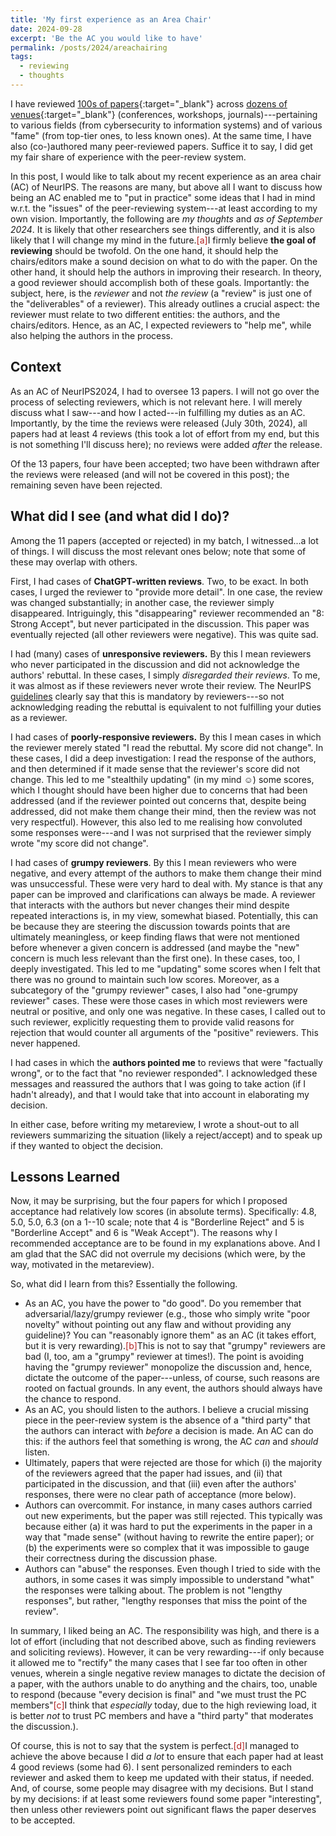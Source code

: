 ```yaml
---
title: 'My first experience as an Area Chair'
date: 2024-09-28
excerpt: 'Be the AC you would like to have'
permalink: /posts/2024/areachairing
tags:
  - reviewing
  - thoughts
---
```


I have reviewed [100s of papers](https://www.giovanniapruzzese.com/reviewing){:target="_blank"} across [dozens of venues](https://www.giovanniapruzzese.com/service){:target="_blank"} (conferences, workshops, journals)---pertaining to various fields (from cybersecurity to information systems) and of various "fame" (from top-tier ones, to less known ones). At the same time, I have also (co-)authored many peer-reviewed papers. Suffice it to say, I did get my fair share of experience with the peer-review system. 

In this post, I would like to talk about my recent experience as an area chair (AC) of NeurIPS. The reasons are many, but above all I want to discuss how being an AC enabled me to "put in practice" some ideas that I had in mind w.r.t. the "issues" of the peer-reviewing system---at least according to my own vision. Importantly, the following are _my thoughts_ and _as of September 2024_. It is likely that other researchers see things differently, and it is also likely that I will change my mind in the future.<span class="footnote"><a style="color:firebrick">[a]</a><span class="footnote_content">I firmly believe **the goal of reviewing** should be twofold. On the one hand, it should help the chairs/editors make a sound decision on what to do with the paper. On the other hand, it should help the authors in improving their research. In theory, a good reviewer should accomplish both of these goals. Importantly: the subject, here, is the _reviewer_ and not _the review_ (a "review" is just one of the "deliverables" of a reviewer). This already outlines a crucial aspect: the reviewer must relate to two different entities: the authors, and the chairs/editors. Hence, as an AC, I expected reviewers to "help me", while also helping the authors in the process.</span></span>  

## Context

As an AC of NeurIPS2024, I had to oversee 13 papers. 
I will not go over the process of selecting reviewers, which is not relevant here. I will merely discuss what I saw---and how I acted---in fulfilling my duties as an AC. Importantly, by the time the reviews were released (July 30th, 2024), all papers had at least 4 reviews (this took a lot of effort from my end, but this is not something I'll discuss here); no reviews were added _after_ the release.

Of the 13 papers, four have been accepted; two have been withdrawn after the reviews were released (and will not be covered in this post); the remaining seven have been rejected.

## What did I see (and what did I do)?

Among the 11 papers (accepted or rejected) in my batch, I witnessed...a lot of things. I will discuss the most relevant ones below; note that some of these may overlap with others.

First, I had cases of **ChatGPT-written reviews**. Two, to be exact. In both cases, I urged the reviewer to "provide more detail". In one case, the review was changed substantially; in another case, the reviewer simply disappeared. Intriguingly, this "disappearing" reviewer recommended an "8: Strong Accept", but never participated in the discussion. This paper was eventually rejected (all other reviewers were negative). This was quite sad. 

I had (many) cases of **unresponsive reviewers.** By this I mean reviewers who never participated in the discussion and did not acknowledge the authors' rebuttal. In these cases, I simply _disregarded their reviews_. To me, it was almost as if these reviewers never wrote their review. The NeurIPS [guidelines](https://neurips.cc/Conferences/2024/ReviewerGuidelines) clearly say that this is mandatory by reviewers---so not acknowledging reading the rebuttal is equivalent to not fulfilling your duties as a reviewer.

I had cases of **poorly-responsive reviewers.** By this I mean cases in which the reviewer merely stated "I read the rebuttal. My score did not change". In these cases, I did a deep investigation: I read the response of the authors, and then determined if it made sense that the reviewer's score did not change. This led to me "stealthily updating" (in my mind ☺) some scores, which I thought should have been higher due to concerns that had been addressed (and if the reviewer pointed out concerns that, despite being addressed, did not make them change their mind, then the review was not very respectful). However, this also led to me realising how convoluted some responses were---and I was not surprised that the reviewer simply wrote "my score did not change". 

I had cases of **grumpy reviewers**. By this I mean reviewers who were negative, and every attempt of the authors to make them change their mind was unsuccessful. These were very hard to deal with. My stance is that any paper can be improved and clarifications can always be made. A reviewer that interacts with the authors but never changes their mind despite repeated interactions is, in my view, somewhat biased. Potentially, this can be because they are steering the discussion towards points that are ultimately meaningless, or keep finding flaws that were not mentioned before whenever a given concern is addressed (and maybe the "new" concern is much less relevant than the first one). In these cases, too, I deeply investigated. This led to me "updating" some scores when I felt that there was no ground to maintain such low scores. Moreover, as a subcategory of the "grumpy reviewer" cases, I also had "one-grumpy reviewer" cases. These were those cases in which most reviewers were neutral or positive, and only one was negative. In these cases, I called out to such reviewer, explicitly requesting them to provide valid reasons for rejection that would counter all arguments of the "positive" reviewers. This never happened.

I had cases in which the **authors pointed me** to reviews that were "factually wrong", or to the fact that "no reviewer responded". I acknowledged these messages and reassured the authors that I was going to take action (if I hadn't already), and that I would take that into account in elaborating my decision. 


In either case, before writing my metareview, I wrote a shout-out to all reviewers summarizing the situation (likely a reject/accept) and to speak up if they wanted to object the decision.

## Lessons Learned

Now, it may be surprising, but the four papers for which I proposed acceptance had relatively low scores (in absolute terms). Specifically: 4.8, 5.0, 5.0, 6.3 (on a 1--10 scale; note that 4 is "Borderline Reject" and 5 is "Borderline Accept" and 6 is "Weak Accept"). The reasons why I recommended acceptance are to be found in my explanations above. And I am glad that the SAC did not overrule my decisions (which were, by the way, motivated in the metareview).

So, what did I learn from this? Essentially the following.

* As an AC, you have the power to "do good". Do you remember that adversarial/lazy/grumpy reviewer (e.g., those who simply write "poor novelty" without pointing out any flaw and without providing any guideline)? You can "reasonably ignore them" as an AC (it takes effort, but it is very rewarding).<span class="footnote"><a style="color:firebrick">[b]</a><span class="footnote_content">This is not to say that "grumpy" reviewers are bad (I, too, am a "grumpy" reviewer at times!). The point is avoiding having the "grumpy reviewer" monopolize the discussion and, hence, dictate the outcome of the paper---unless, of course, such reasons are rooted on factual grounds. In any event, the authors should always have the chance to respond.</span></span>
* As an AC, you should listen to the authors. I believe a crucial missing piece in the peer-review system is the absence of a "third party" that the authors can interact with _before_ a decision is made. An AC can do this: if the authors feel that something is wrong, the AC _can_ and _should_ listen. 
* Ultimately, papers that were rejected are those for which (i) the majority of the reviewers agreed that the paper had issues, and (ii) that participated in the discussion, and that (iii) even after the authors' responses, there were no clear path of acceptance (more below). 
* Authors can overcommit. For instance, in many cases authors carried out new experiments, but the paper was still rejected. This typically was because either (a) it was hard to put the experiments in the paper in a way that "made sense" (without having to rewrite the entire paper); or (b) the experiments were so complex that it was impossible to gauge their correctness during the discussion phase. 
* Authors can "abuse" the responses. Even though I tried to side with the authors, in some cases it was simply impossible to understand "what" the responses were talking about. The problem is not "lengthy responses", but rather, "lengthy responses that miss the point of the review". 

In summary, I liked being an AC. The responsibility was high, and there is a lot of effort (including that not described above, such as finding reviewers and soliciting reviews). However, it can be very rewarding---if only because it allowed me to "rectify" the many cases that I see far too often in other venues, wherein a single negative review manages to dictate the decision of a paper, with the authors unable to do anything and the chairs, too, unable to respond (because "every decision is final" and "we must trust the PC members"<span class="footnote"><a style="color:firebrick">[c]</a><span class="footnote_content">I think that _especially_ today, due to the high reviewing load, it is better _not_ to trust PC members and have a "third party" that moderates the discussion.</span></span>).

Of course, this is not to say that the system is perfect.<span class="footnote"><a style="color:firebrick">[d]</a><span class="footnote_content">I managed to achieve the above because I did _a lot_ to ensure that each paper had at least 4 good reviews (some had 6). I sent personalized reminders to each reviewer and asked them to keep me updated with their status, if needed.</span></span> And, of course, some people may disagree with my decisions. But I stand by my decisions: if at least some reviewers found some paper "interesting", then unless other reviewers point out significant flaws the paper deserves to be accepted.
